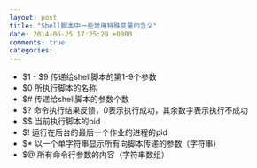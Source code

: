 ```yaml
---
layout: post
title: "Shell脚本中一些常用特殊变量的含义"
date: 2014-06-25 17:25:29 +0800
comments: true
categories: 
---
```


*	$1 - $9 传递给shell脚本的第1-9个参数
*	$0 所执行脚本的名称
*	$# 传递给shell脚本的参数个数
*	$? 命令执行结果反馈，0表示执行成功，其余数字表示执行不成功
*	$$ 当前执行脚本的pid
*	$! 运行在后台的最后一个作业的进程的pid
*	$* 以一个单字符串显示所有向脚本传递的参数（字符串）
*	$@ 所有命令行参数的内容（字符串数组）
